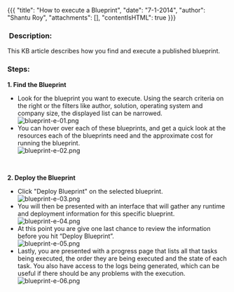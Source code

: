 {{{
  "title": "How to execute a Blueprint",
  "date": "7-1-2014",
  "author": "Shantu Roy",
  "attachments": [],
  "contentIsHTML": true
}}}

<h3>&nbsp;Description:</h3>
<p>This KB article describes how you find and execute a published blueprint.</p>
<h3>Steps:</h3>
<p><strong>1. Find the Blueprint</strong>
</p>
<ul>
  <li>Look for the blueprint you want to execute. Using the search criteria on the right or the filters like author, solution, operating system and company size, the displayed list can be narrowed.
    <br /><img src="https://t3n.zendesk.com/attachments/token/khpglb2boacsgkq/?name=blueprint-e-01.png" alt="blueprint-e-01.png" />
  </li>
  <li>You can hover over each of these blueprints, and get a quick look at the resources each of the blueprints need and the approximate cost for running the blueprint.
    <br /><img src="https://t3n.zendesk.com/attachments/token/8qjdlxb9o5pniio/?name=blueprint-e-02.png" alt="blueprint-e-02.png" />
  </li>
</ul>
<p><strong>&nbsp;</strong>
</p>
<p><strong>2. Deploy the Blueprint</strong>
</p>
  <ul>
    <li>Click "Deploy Blueprint" on the selected blueprint.
      <br /><img src="https://t3n.zendesk.com/attachments/token/odmq6hrls4o7nwx/?name=blueprint-e-03.png" alt="blueprint-e-03.png" />
    </li>
    <li>You will then be presented with an interface that will gather any runtime and deployment information for this specific blueprint.
      <br /><img src="https://t3n.zendesk.com/attachments/token/ovfofsnjkszxac0/?name=blueprint-e-04.png" alt="blueprint-e-04.png" />
    </li>
    <li>At this point you are give one last chance to review the information before you hit “Deploy Blueprint”.
      <br /><img src="https://t3n.zendesk.com/attachments/token/0h66jdvrd1l2bwy/?name=blueprint-e-05.png" alt="blueprint-e-05.png" />
    </li>
    <li>Lastly, you are presented with a progress page that lists all that tasks being executed, the order they are being executed and the state of each task. You also have access to the logs being generated, which can be useful if there should be any
      problems with the execution.
      <br /><img src="https://t3n.zendesk.com/attachments/token/zkfdaojypygmlw8/?name=blueprint-e-06.png" alt="blueprint-e-06.png" />
    </li>
  </ul>
